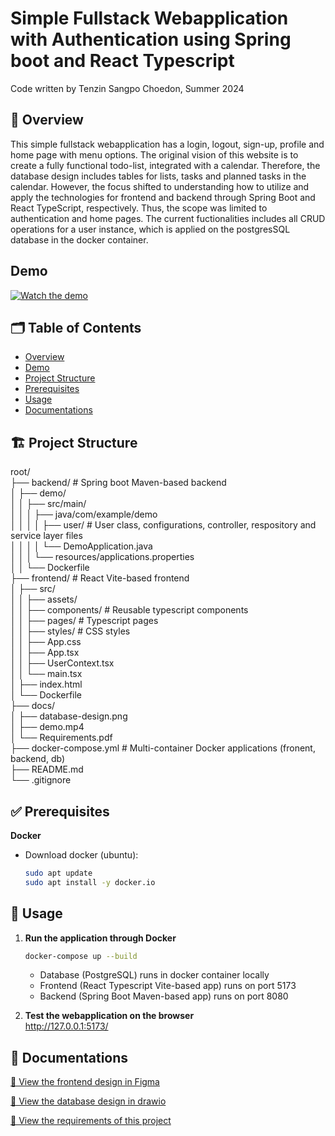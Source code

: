 # Simple Fullstack Webapplication with Authentication using Spring boot and React Typescript
Code written by Tenzin Sangpo Choedon, Summer 2024

## 📄 Overview
This simple fullstack webapplication has a login, logout, sign-up, profile and home page with menu options. The original vision of this website is to create a fully functional todo-list, integrated with a calendar. Therefore, the database design includes tables for lists, tasks and planned tasks in the calendar. However, the focus shifted to understanding how to utilize and apply the technologies for frontend and backend through Spring Boot and React TypeScript, respectively. Thus, the scope was limited to authentication and home pages. The current fuctionalities includes all CRUD operations for a user instance, which is applied on the postgresSQL database in the docker container.

## Demo

[![Watch the demo](https://img.youtube.com/vi/N-nHs1oFD2I/0.jpg)](https://www.youtube.com/watch?v=N-nHs1oFD2I)

## 🗂️ Table of Contents

- [Overview](#-overview)
- [Demo](#-demo)
- [Project Structure](#-project-structure)
- [Prerequisites](#-prerequisites)
- [Usage](#-usage)
- [Documentations](#-documentations)

## 🏗️ Project Structure

root/  
├── backend/          # Spring boot Maven-based backend  
│   ├── demo/  
│   │   ├── src/main/  
│   │   │   ├── java/com/example/demo  
│   │   │   │   ├── user/      # User class, configurations, controller, respository and service layer files  
│   │   │   │   └── DemoApplication.java  
│   │   │   └── resources/applications.properties  
│   │   └── Dockerfile    
├── frontend/                #  React Vite-based frontend  
│   ├── src/  
│   │   ├── assets/  
│   │   ├── components/      # Reusable typescript components  
│   │   ├── pages/           # Typescript pages  
│   │   ├── styles/          # CSS styles  
│   │   ├── App.css  
│   │   ├── App.tsx  
│   │   ├── UserContext.tsx  
│   │   └── main.tsx  
│   ├── index.html  
│   └── Dockerfile   
├── docs/  
│   ├── database-design.png  
│   ├── demo.mp4  
│   └── Requirements.pdf  
├── docker-compose.yml        # Multi-container Docker applications (fronent, backend, db)  
├── README.md  
└── .gitignore  

## ✅ Prerequisites

**Docker**
- Download docker (ubuntu):
  ```bash
  sudo apt update
  sudo apt install -y docker.io
  ```

## 🚀 Usage

1. **Run the application through Docker**  
   ```bash
   docker-compose up --build
   ```
   - Database (PostgreSQL) runs in docker container locally
   - Frontend (React Typescript Vite-based app) runs on port 5173
   - Backend (Spring Boot Maven-based app) runs on port 8080

<!-- 
Run the scripts in this order:

1. **Run database in Docker from root**  
   ```bash
   docker-compose up -d
   ```
2. **Run Spring Boot Maven-based backend**  
   ```bash
   cd backend/
   ./mvnw spring-boot:run
   ```
3. **Run React Vite-based Frontend**  
   ```bash
   cd frontend/
   npm run dev
   ```
-->

2. **Test the webapplication on the browser**  
   http://127.0.0.1:5173/

## 📘 Documentations
[📄 View the frontend design in Figma](https://www.figma.com/design/UNFxV34ATeXhXqA3p3tdEG/Todo-list-webapplication?node-id=1-2&p=f)

[📄 View the database design in drawio](docs/database-design.png)

[📄 View the requirements of this project](docs/Requirements.pdf)
